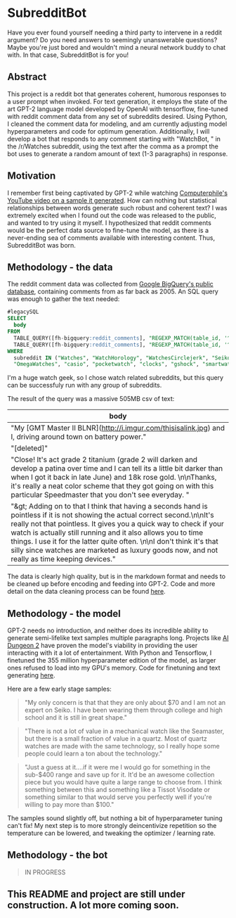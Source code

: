 # SubredditBot
Have you ever found yourself needing a third party to intervene in a reddit argument? Do you need answers to seemingly unanswerable questions? Maybe you're just bored and wouldn't mind a neural network buddy to chat with. In that case, SubredditBot is for you!

## Abstract

This project is a reddit bot that generates coherent, humorous responses to a user prompt when invoked. For text generation, it employs the state of the art GPT-2 language model developed by OpenAI with tensorflow, fine-tuned with reddit comment data from any set of subreddits desired. Using Python, I cleaned the comment data for modeling, and am currently adjusting model hyperparameters and code for optimum generation. Additionally, I will develop a bot that responds to any comment starting with "WatchBot, " in the /r/Watches subreddit, using the text after the comma as a prompt the bot uses to generate a random amount of text (1-3 paragraphs) in response.

## Motivation

I remember first being captivated by GPT-2 while watching [Computerphile's YouTube video on a sample it generated](https://www.youtube.com/watch?v=89A4jGvaaKk). How can nothing but statistical relationships between words generate such robust and coherent text? I was extremely excited when I found out the code was released to the public, and wanted to try using it myself. I hypothesized that reddit comments would be the perfect data source to fine-tune the model, as there is a never-ending sea of comments available with interesting content. Thus, SubredditBot was born.

## Methodology - the data

The reddit comment data was collected from [Google BigQuery's public database](https://bigquery.cloud.google.com/dataset/fh-bigquery:reddit_comments), containing comments from as far back as 2005. An SQL query was enough to gather the text needed:
```sql
#legacySQL
SELECT 
  body
FROM 
  TABLE_QUERY([fh-bigquery:reddit_comments], "REGEXP_MATCH(table_id, '^201._..$')"),
  TABLE_QUERY([fh-bigquery:reddit_comments], "REGEXP_MATCH(table_id, '^20..$')")
WHERE
  subreddit IN ("Watches", "WatchHorology", "WatchesCirclejerk", "Seiko", "rolex", "Tudor", 
  "OmegaWatches", "casio", "pocketwatch", "clocks", "gshock", "smartwatch")
```
I'm a huge watch geek, so I chose watch related subreddits, but this query can be successfuly run with any group of subreddits.


The result of the query was a massive 505MB csv of text:

body |
------------ |
"My \[GMT Master II BLNR\]\(http://i.imgur.com/thisisalink.jpg) and I, driving around town on battery power."|
"[deleted]"|
"Close! It's act grade 2 titanium (grade 2 will darken and develop a patina over time and I can tell its a little bit darker than when I got it back in late June) and 18k rose gold. \n\nThanks, it's really a neat color scheme that they got going on with this particular Speedmaster that you don't see everyday. "  |
"\&gt; Adding on to that I think that having a seconds hand is pointless if it is not showing the actual correct second.\n\nIt's really not that pointless. It gives you a quick way to check if your watch is actually still running and it also allows you to time things. I use it for the latter quite often. \n\nI don't think it's that silly since watches are marketed as luxury goods now, and not really as time keeping devices."|

The data is clearly high quality, but is in the markdown format and needs to be cleaned up before encoding and feeding into GPT-2. Code and more detail on the data cleaning process can be found [here](../master/clean_data.ipynb).

## Methodology - the model

GPT-2 needs no introduction, and neither does its incredible ability to generate semi-lifelike text samples multiple paragraphs long. Projects like [AI Dungeon 2](https://towardsdatascience.com/the-creator-of-ai-dungeon-2-shares-gpt-2-finetuning-advice-e5800df407c9) have proven the model's viability in providing the user interacting with it a lot of entertainment. With Python and Tensorflow, I finetuned the 355 million hyperparameter edition of the model, as larger ones refused to load into my GPU's memory. Code for finetuning and text generating [here](../master/train_model.py).  

Here are a few early stage samples:

>"My only concern is that that they are only about $70 and I am not an expert on Seiko. I have been wearing them through college and high school and it is still in great shape."

>"There is not a lot of value in a mechanical watch like the Seamaster, but there is a small fraction of value in a quartz. Most of quartz watches are made with the same technology, so I really hope some people could learn a ton about the technology."

>"Just a guess at it....if it were me I would go for something in the sub-$400 range and save up for it. It'd be an awesome collection piece but you would have quite a large range to choose from. I think something between this and something like a Tissot Visodate or something similar to that would serve you perfectly well if you're willing to pay more than $100."

The samples sound slightly off, but nothing a bit of hyperparameter tuning can't fix! My next step is to more strongly deincentivize repetition so the temperature can be lowered, and tweaking the optimizer / learning rate.

## Methodology - the bot

>IN PROGRESS

## This README and project are still under construction. A lot more coming soon.
